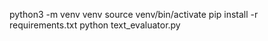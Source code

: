 python3 -m venv venv
source venv/bin/activate
pip install -r requirements.txt
python text_evaluator.py 

